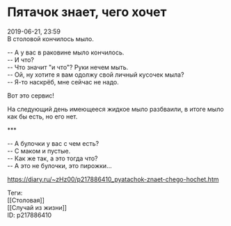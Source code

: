 Пятачок знает, чего хочет
==========================

   
 2019-06-21, 23:59   
  В столовой кончилось мыло.   
   
 -- А у вас в раковине мыло кончилось.   
 -- И что?   
 -- Что значит "и что"? Руки нечем мыть.   
 -- Ой, ну хотите я вам одолжу свой личный кусочек мыла?   
 -- Я-то наскрёб, мне сейчас не надо.   
   
 Вот это сервис!   
   
 На следующий день имеющееся жидкое мыло разбваили, в итоге мыло как бы есть, но его нет.   
   
   
 \*\*\*   
   
 -- А булочки у вас с чем есть?   
 -- С маком и пустые.   
 -- Как же так, а это тогда что?   
 -- А это не булочки, это пирожки...   
   
    
 <https://diary.ru/~zHz00/p217886410_pyatachok-znaet-chego-hochet.htm>   
   
 Теги:   
 [[Столовая]]   
 [[Случай из жизни]]   
 ID: p217886410